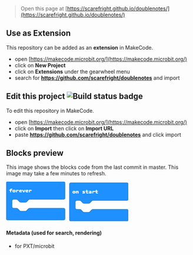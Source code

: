 
> Open this page at [https://scarefright.github.io/doublenotes/](https://scarefright.github.io/doublenotes/)

## Use as Extension

This repository can be added as an **extension** in MakeCode.

* open [https://makecode.microbit.org/](https://makecode.microbit.org/)
* click on **New Project**
* click on **Extensions** under the gearwheel menu
* search for **https://github.com/scarefright/doublenotes** and import

## Edit this project ![Build status badge](https://github.com/scarefright/doublenotes/workflows/MakeCode/badge.svg)

To edit this repository in MakeCode.

* open [https://makecode.microbit.org/](https://makecode.microbit.org/)
* click on **Import** then click on **Import URL**
* paste **https://github.com/scarefright/doublenotes** and click import

## Blocks preview

This image shows the blocks code from the last commit in master.
This image may take a few minutes to refresh.

![A rendered view of the blocks](https://github.com/scarefright/doublenotes/raw/master/.github/makecode/blocks.png)

#### Metadata (used for search, rendering)

* for PXT/microbit
<script src="https://makecode.com/gh-pages-embed.js"></script><script>makeCodeRender("{{ site.makecode.home_url }}", "{{ site.github.owner_name }}/{{ site.github.repository_name }}");</script>
